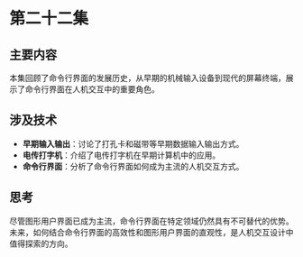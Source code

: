 # 第二十二集


## 主要内容

本集回顾了命令行界面的发展历史，从早期的机械输入设备到现代的屏幕终端，展示了命令行界面在人机交互中的重要角色。

## 涉及技术

- **早期输入输出**：讨论了打孔卡和磁带等早期数据输入输出方式。
- **电传打字机**：介绍了电传打字机在早期计算机中的应用。
- **命令行界面**：分析了命令行界面如何成为主流的人机交互方式。

## 思考

尽管图形用户界面已成为主流，命令行界面在特定领域仍然具有不可替代的优势。未来，如何结合命令行界面的高效性和图形用户界面的直观性，是人机交互设计中值得探索的方向。

